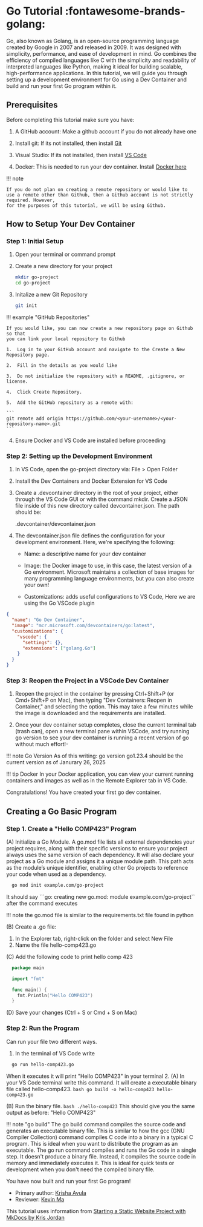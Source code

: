 #  Go Tutorial :fontawesome-brands-golang:

Go, also known as Golang, is an open-source programming language created by Google in 2007 and released in 2009. It was designed with simplicity, performance, and ease of development in mind. Go combines the efficiency of compiled languages like C with the simplicity and readability of interpreted languages like Python, making it ideal for building scalable, high-performance applications. In this tutorial, we will guide you through setting up a development environment for Go using a Dev Container and build and run your first Go program within it. 

## Prerequisites
Before completing this tutorial make sure you have:

1.  A GitHub account: Make a github account if you do not already have one

2.  Install git: If its not installed, then install [Git](https://git-scm.com/book/en/v2/Getting-Started-Installing-Git)

3.  Visual Studio: If its not installed, then install [VS Code](https://code.visualstudio.com)

4.  Docker: This is needed to run your dev container. Install [Docker here](https://www.docker.com/products/docker-desktop/)

!!! note

    If you do not plan on creating a remote repository or would like to use a remote other than Github, then a Github account is not strictly required. However,
    for the purposes of this tutorial, we will be using Github.

## How to Setup Your Dev Container

### Step 1: Initial Setup

1.  Open your terminal or command prompt

2.  Create a new directory for your project

    ``` bash
    mkdir go-project
    cd go-project
    ```

3.  Initalize a new Git Repository

    ``` bash
    git init
    ```

!!! example "GitHub Repositories"

    If you would like, you can now create a new repository page on Github so that
    you can link your local repository to Github

    1.  Log in to your GitHub account and navigate to the Create a New Repository page.

    2.  Fill in the details as you would like

    3.  Do not initialize the repository with a README, .gitignore, or license.

    4.  Click Create Repository.

    5.  Add the GitHub repository as a remote with:

    ```
    git remote add origin https://github.com/<your-username>/<your-repository-name>.git
    ```
    

4.  Ensure Docker and VS Code are installed before proceeding

### Step 2: Setting up the Development Environment

1.  In VS Code, open the go-project directory via: File > Open Folder

2.  Install the Dev Containers and Docker Extension for VS Code

3.  Create a .devcontainer directory in the root of your project, either through
    the VS Code GUI or with the command mkdir. Create a JSON file inside of this
    new directory called devcontainer.json. The path should be:

  
    .devcontainer/devcontainer.json

4.  The devcontainer.json file defines the configuration for your development environment. Here, we're specifying the following:

    * Name: a descriptive name for your dev container

    * Image: the Docker image to use, in this case, the latest version of a Go environment. Microsoft maintains a collection of base images for many programming language       environments, but you can also create your own!

    * Customizations: adds useful configurations to VS Code, Here we are using the Go VSCode plugin

  ``` JSON
  {
    "name": "Go Dev Container",
    "image": "mcr.microsoft.com/devcontainers/go:latest",
    "customizations": {
      "vscode": {
        "settings": {},
        "extensions": ["golang.Go"]
      }
    }
  }
  ```

### Step 3: Reopen the Project in a VSCode Dev Container

1.  Reopen the project in the container by pressing Ctrl+Shift+P (or Cmd+Shift+P on Mac), then typing "Dev Containers: Reopen in Container," and selecting the option. This may take a few minutes while the image is downloaded and the requirements are installed.

2.  Once your dev container setup completes, close the current terminal tab (trash can), open a new terminal pane within VSCode, and try running go version to see your dev container is running a recent version of go without much effort!-

!!! note Go Version
    As of this writing: go version go1.23.4 should be the current version as of Janurary 26, 2025

!!! tip Docker
    In your Docker application, you can view your current running containers and images as well as in the Remote Explorer tab in VS Code.

Congratulations! You have created your first go dev container.

## Creating a Go Basic Program

### Step 1. Create a "Hello COMP423" Program

(A) Initialize a Go Module. A go.mod file lists all external dependencies your project requires, along with their specific versions to ensure your project always uses the same version of each dependency. It will also declare your project as a Go module and assigns it a unique module path. This path acts as the module’s unique identifier, enabling other Go projects to reference your code when used as a dependency.

``` bash
  go mod init example.com/go-project
```
It should say ```go: creating new go.mod: module example.com/go-project`` after the command executes

!!! note
    the go.mod file is similar to the requirements.txt file found in python

(B) Create a .go file:
  1. In the Explorer tab, right-click on the folder and select New File
  2. Name the file hello-comp423.go

(C) Add the following code to print hello comp 423

``` go
  package main

  import "fmt"

  func main() {
    fmt.Println("Hello COMP423")
  }
```
(D) Save your changes (Ctrl + S or Cmd + S on Mac)

### Step 2: Run the Program 
Can run your file two different ways. 
1.  In the terminal of VS Code write

``` bash
  go run hello-comp423.go
```
  When it executes it will print "Hello COMP423" in your terminal
2. 
  (A) In your VS Code terminal write this command. It will create a executable binary file called hello-comp423.
    ``` bash
      go build -o hello-comp423 hello-comp423.go
    ```

  (B) Run the binary file.
    ``` bash
      ./hello-comp423
    ```
  This should give you the same output as before: "Hello COMP423"

!!! note "go build"
    The go build command compiles the source code and generates an executable binary file. This is similar to how the gcc (GNU Compiler Collection) command compiles C code into a binary in a typical C program. This is ideal when you want to distribute the program as an executable. The go run command compiles and runs the Go code in a single step. It doesn't produce a binary file. Instead, it compiles the source code in memory and immediately executes it. This is ideal for quick tests or development when you don't need the compiled binary file. 

You have now built and run your first Go program!

* Primary author: [Krisha Avula](https://github.com/krisha188)
* Reviewer: [Kevin Ma](https://github.com/Kevinofma)

This tutorial uses information from [Starting a Static Website Project with MkDocs by Kris Jordan](https://comp423-25s.github.io/resources/MkDocs/tutorial/)